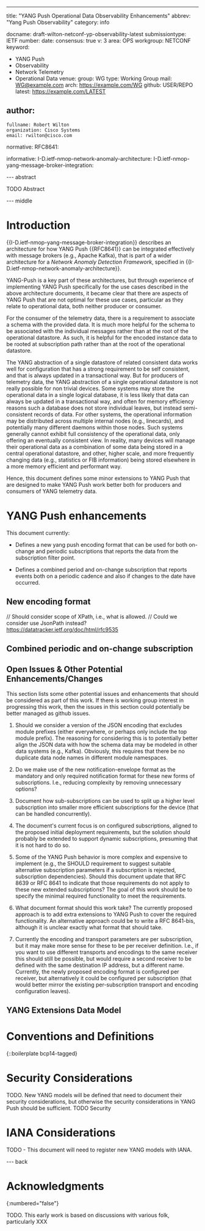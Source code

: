 ---
title: "YANG Push Operational Data Observability Enhancements"
abbrev: "Yang Push Observability"
category: info

docname: draft-wilton-netconf-yp-observability-latest
submissiontype: IETF
number:
date:
consensus: true
v: 3
area: OPS
workgroup: NETCONF
keyword:
 - YANG Push
 - Observability
 - Network Telemetry
 - Operational Data
venue:
  group: WG
  type: Working Group
  mail: WG@example.com
  arch: https://example.com/WG
  github: USER/REPO
  latest: https://example.com/LATEST

author:
 -
    fullname: Robert Wilton
    organization: Cisco Systems
    email: rwilton@cisco.com

normative:
  RFC8641:

informative:
  I-D.ietf-nmop-network-anomaly-architecture:
  I-D.ietf-nmop-yang-message-broker-integration:

--- abstract

TODO Abstract


--- middle

# Introduction

{{I-D.ietf-nmop-yang-message-broker-integration}} describes an architecture for how YANG Push {{RFC8641}} can be integrated effectively with message brokers (e.g., Apache Kafka), that is part of a wider architecture for a *Network Anomaly Detection Framework*, specified in {{I-D.ietf-nmop-network-anomaly-architecture}}.

YANG-Push is a key part of these architectures, but through experience of implementing YANG Push specifically for the use cases described in the above architecture documents, it became clear that there are aspects of YANG Push that are not optimal for these use cases, particular as they relate to operational data, both neither producer or consumer.

For the consumer of the telemetry data, there is a requirement to associate a schema with the provided data.  It is much more helpful for the schema to be associated with the individual messages rather than at the root of the operational datastore.  As such, it is helpful for the encoded instance data to be rooted at subscription path rather than at the root of the operational datastore.

The YANG abstraction of a single datastore of related consistent data works well for configuration that has a strong requirement to be self consistent, and that is always updated in a transactional way.  But for producers of telemetry data, the YANG abstraction of a single operational datastore is not really possible for non trivial devices.  Some systems may store the operational data in a single logical database, it is less likely that data can always be updated in a transactional way, and often for memory efficiency reasons such a database does not store individual leaves, but instead semi-consistent records of data.  For other systems, the operational information may be distributed across multiple internal nodes (e.g., linecards), and potentially many different daemons within those nodes.  Such systems generally cannot exhibit full consistency of the operational data, only offering an eventually consistent view.  In reality, many devices will manage their operational data as a combination of some data being stored in a central operational datastore, and other, higher scale, and more frequently changing data (e.g., statistics or FIB information) being stored elsewhere in a more memory efficient and performant way.

Hence, this document defines some minor extensions to YANG Push that are designed to make YANG Push work better both for producers and consumers of YANG telemetry data.

# YANG Push enhancements

This document currently:

- Defines a new yang push encoding format that can be used for both on-change and periodic subscriptions that reports the data from the subscription filter point.

- Defines a combined period and on-change subscription that reports events both on a periodic cadence and also if changes to the date have occurred.

## New encoding format

// Should consider scope of XPath, i.e., what is allowed.
// Could we consider use JsonPath instead?  https://datatracker.ietf.org/doc/html/rfc9535

## Combined periodic and on-change subscription

## Open Issues & Other Potential Enhancements/Changes

This section lists some other potential issues and enhancements that should be considered as part of this work.  If there is working group interest in progressing this work, then the issues in this section could potentially be better managed as github issues.

1. Should we consider a version of the JSON encoding that excludes module prefixes (either everywhere, or perhaps only include the top module prefix).  The reasoning for considering this is to potentially better align the JSON data with how the schema data may be modeled in other data systems (e.g., Kafka).  Obviously, this requires that there be no duplicate data node names in different module namespaces.

1. Do we make use of the new notification-envelope format as the mandatory and only required notification format for these new forms of subscriptions.  I.e., reducing complexity by removing unnecessary options?

1. Document how sub-subscriptions can be used to split up a higher level subscription into smaller more efficient subscriptions for the device (that can be handled concurrently).

1. The document's current focus is on configured subscriptions, aligned to the proposed initial deployment requirements, but the solution should probably be extended to support dynamic subscriptions, presuming that it is not hard to do so.

1. Some of the YANG Push behavior is more complex and expensive to implement (e.g., the SHOULD requirement to suggest suitable alternative subscription parameters if a subscription is rejected, subscription dependencies).  Should this document update that RFC 8639 or RFC 8641 to indicate that those requirements do not apply to these new extended subscriptions?  The goal of this work should be to specify the minimal required functionality to meet the requirements.

1. What document format should this work take?  The currently proposed approach is to add extra extensions to YANG Push to cover the required functionality.  An alternative approach could be to write a RFC 8641-bis, although it is unclear exactly what format that should take.

1. Currently the encoding and transport parameters are per subscription, but it may make more sense for these to be per receiver definition.  I.e., if you want to use different transports and encodings to the same receiver this should still be possible, but would require a second receiver to be defined with the same destination IP address, but a different name.  Currently, the newly proposed encoding format is configured per receiver, but alternatively it could be configured per subscription (that would better mirror the existing per-subscription transport and encoding configuration leaves).

<!--
# Should the appendix contain a list of features in subscriptions notifications and YANG Push
# that are probably not needed?
#
# E.g., is subscription modified useful (as opposed to just tearing down the subscription and starting again, which clients may handle from a robustness perspective anyway).
-->

## YANG Extensions Data Model

# Conventions and Definitions

{::boilerplate bcp14-tagged}


# Security Considerations

TODO.  New YANG models will be defined that need to document their security considerations, but otherwise the security considerations in YANG Push should be sufficient.
TODO Security


# IANA Considerations

TODO - This document will need to register new YANG models with IANA.


--- back

# Acknowledgments
{:numbered="false"}

TODO.  This early work is based on discussions with various folk, particularly XXX
